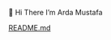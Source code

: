 👋 Hi There
I’m Arda Mustafa


[README.md](https://github.com/hankpinkman/hankpinkman/files/8903147/README.md)
